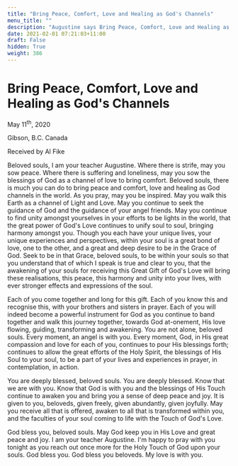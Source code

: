 ```yaml
---
title: "Bring Peace, Comfort, Love and Healing as God's Channels"
menu_title: ""
description: "Augustine says Bring Peace, Comfort, Love and Healing as God's Channels"
date: 2021-02-01 07:21:03+11:00
draft: False
hidden: True
weight: 386
---
```

# Bring Peace, Comfort, Love and Healing as God's Channels

May 11<sup>th</sup>, 2020

Gibson, B.C. Canada

Received by Al Fike



Beloved souls, I am your teacher Augustine. Where there is strife, may you sow peace. Where there is suffering and loneliness, may you sow the blessings of God as a channel of love to bring comfort. Beloved souls, there is much you can do to bring peace and comfort, love and healing as God channels in the world. As you pray, may you be inspired. May you walk this Earth as a channel of Light and Love. May you continue to seek the guidance of God and the guidance of your angel friends. May you continue to find unity amongst yourselves in your efforts to be lights in the world, that the great power of God's Love continues to unify soul to soul, bringing harmony amongst you. 
Though you each have your unique lives, your unique experiences and perspectives, within your soul is a great bond of love, one to the other, and a great and deep desire to be in the Grace of God. Seek to be in that Grace, beloved souls, to be within your souls so that you understand that of which I speak is true and clear to you, that the awakening of your souls for receiving this Great Gift of God's Love will bring these realisations, this peace, this harmony and unity into your lives, with ever stronger effects and expressions of the soul.

Each of you come together and long for this gift. Each of you know this and recognise this, with your brothers and sisters in prayer. Each of you will indeed become a powerful instrument for God as you continue to band together and walk this journey together, towards God at-onement, His love flowing, guiding, transforming and awakening. You are not alone, beloved souls. Every moment, an angel is with you. Every moment, God, in His great compassion and love for each of you, continues to pour His blessings forth; continues to allow the great efforts of the Holy Spirit, the blessings of His Soul to your soul, to be a part of your lives and experiences in prayer, in contemplation, in action.

You are deeply blessed, beloved souls. You are deeply blessed. Know that we are with you. Know that God is with you and the blessings of His Touch continue to awaken you and bring you a sense of deep peace and joy. It is given to you, beloveds, given freely, given abundantly, given joyfully. May you receive all that is offered, awaken to all that is transformed within you, and the faculties of your soul coming to life with the Touch of God's Love.

God bless you, beloved souls. May God keep you in His Love and great peace and joy. I am your teacher Augustine. I'm happy to pray with you tonight as you reach out once more for the Holy Touch of God upon your souls. God bless you. God bless you beloveds. My love is with you.